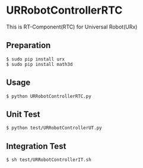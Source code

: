 URRobotControllerRTC
=====================

This is RT-Component(RTC) for Universal Robot(URx)

Preparation
-----------
```
$ sudo pip install urx
$ sudo pip install math3d
```

Usage
-----------
```
$ python URRobotControllerRTC.py
```

Unit Test
-----------
```
$ python test/URRobotControllerUT.py
```

Integration Test
----------------
```
$ sh test/URRobotControllerIT.sh
```
